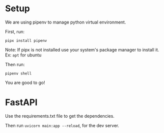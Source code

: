 # Setup

We are using pipenv to manage python virtual environment.

First, run:

	pipx install pipenv

Note: If pipx is not installed use your system's package manager to install it.
	Ex: `apt` for ubuntu

Then run:
	
	pipenv shell

You are good to go!

# FastAPI

Use the requirements.txt file to get the dependencies.

Then run `uvicorn main:app --reload`, for the dev server.
